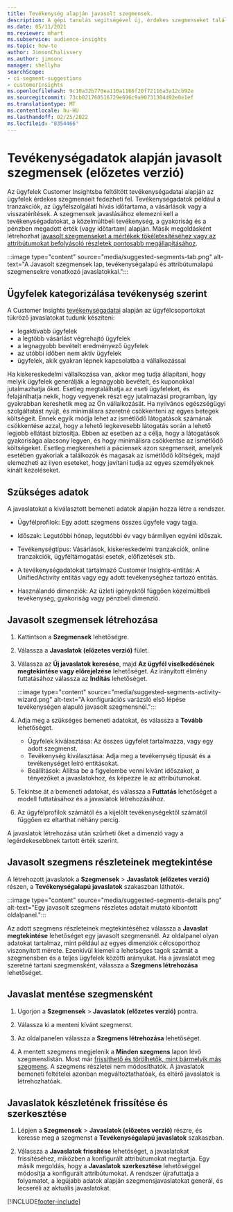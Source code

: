 ```yaml
---
title: Tevékenység alapján javasolt szegmensek.
description: A gépi tanulás segítségével új, érdekes szegmenseket találhat az ügyféltevékenység alapján.
ms.date: 05/11/2021
ms.reviewer: mhart
ms.subservice: audience-insights
ms.topic: how-to
author: JimsonChalissery
ms.author: jimsonc
manager: shellyha
searchScope:
- ci-segment-suggestions
- customerInsights
ms.openlocfilehash: 9c10a32b770ea110a1166f20f72116a3a12cb92e
ms.sourcegitcommit: 73cb021760516729e696c9a90731304d92e0e1ef
ms.translationtype: MT
ms.contentlocale: hu-HU
ms.lasthandoff: 02/25/2022
ms.locfileid: "8354466"
---
```

# <a name="suggested-segments-based-on-activity-data-preview"></a>Tevékenységadatok alapján javasolt szegmensek (előzetes verzió)

Az ügyfelek Customer Insightsba feltöltött tevékenységadatai alapján az ügyfelek érdekes szegmenseit fedezheti fel. Tevékenységadatok például a tranzakciók, az ügyfélszolgálati hívás időtartama, a vásárlások vagy a visszatérítések. A szegmensek javaslásához elemezni kell a tevékenységadatokat, a közelmúltbeli tevékenység, a gyakoriság és a pénzben megadott érték (vagy időtartam) alapján. Másik megoldásként létrehozhat [javasolt szegmenseket a mértékek tökéletesítéséhez vagy az attribútumokat befolyásoló részletek pontosabb megállapításához](suggested-segments.md).

:::image type="content" source="media/suggested-segments-tab.png" alt-text="A Javasolt szegmensek lap, tevékenységalapú és attribútumalapú szegmensekre vonatkozó javaslatokkal.":::

## <a name="categorize-customers-by-activity"></a>Ügyfelek kategorizálása tevékenység szerint

A Customer Insights [tevékenységadatai](activities.md) alapján az ügyfélcsoportokat tükröző javaslatokat tudunk készíteni:

- legaktívabb ügyfelek 
- a legtöbb vásárlást végrehajtó ügyfelek 
- a legnagyobb bevételt eredményező ügyfelek 
- az utóbbi időben nem aktív ügyfelek 
- ügyfelek, akik gyakran lépnek kapcsolatba a vállalkozással  

Ha kiskereskedelmi vállalkozása van, akkor meg tudja állapítani, hogy melyik ügyfelek generálják a legnagyobb bevételt, és kuponokkal jutalmazhatja őket. Esetleg megtalálhatja az eseti ügyfeleket, és felajánlhatja nekik, hogy vegyenek részt egy jutalmazási programban, így gyakrabban kereshetik meg az Ön vállalkozását.
Ha nyilvános egészségügyi szolgáltatást nyújt, és minimálisra szeretné csökkenteni az egyes betegek költségeit. Ennek egyik módja lehet az ismétlődő látogatások számának csökkentése azzal, hogy a lehető legkevesebb látogatás során a lehető legjobb ellátást biztosítja. Ebben az esetben az a célja, hogy a látogatások gyakorisága alacsony legyen, és hogy minimálisra csökkentse az ismétlődő költségeket. Esetleg megkeresheti a páciensek azon szegmenseit, amelyek esetében gyakoriak a találkozók és magasak az ismétlődő költségek, majd elemezheti az ilyen eseteket, hogy javítani tudja az egyes személyeknek kínált kezeléseket. 

## <a name="required-data"></a>Szükséges adatok

A javaslatokat a kiválasztott bemeneti adatok alapján hozza létre a rendszer. 

- Ügyfélprofilok: Egy adott szegmens összes ügyfele vagy tagja. 

- Időszak: Legutóbbi hónap, legutóbbi év vagy bármilyen egyéni időszak.

- Tevékenységtípus: Vásárlások, kiskereskedelmi tranzakciók, online tranzakciók, ügyféltámogatási esetek, előfizetések stb.  

- A tevékenységadatokat tartalmazó Customer Insights-entitás: A UnifiedActivity entitás vagy egy adott tevékenységhez tartozó entitás. 

- Használandó dimenziók: Az üzleti igényektől függően közelmúltbeli tevékenység, gyakoriság vagy pénzbeli dimenzió.

## <a name="generate-suggested-segments"></a>Javasolt szegmensek létrehozása

1. Kattintson a **Szegmensek** lehetőségre.

1. Válassza a **Javaslatok (előzetes verzió)** fület.

1. Válassza az **Új javaslatok keresése**, majd **Az ügyfél viselkedésének megtekintése vagy előrejelzése** lehetőséget. Az irányított élmény futtatásához válassza az **Indítás** lehetőséget.

   :::image type="content" source="media/suggested-segments-activity-wizard.png" alt-text="A konfigurációs varázsló első lépése tevékenységen alapuló javasolt szegmensnél.":::

1. Adja meg a szükséges bemeneti adatokat, és válassza a **Tovább** lehetőséget.

   - Ügyfelek kiválasztása: Az összes ügyfelet tartalmazza, vagy egy adott szegmenst.
   - Tevékenység kiválasztása: Adja meg a tevékenység típusát és a tevékenységet leíró entitásokat.
   - Beállítások: Állítsa be a figyelembe venni kívánt időszakot, a tényezőket a javaslatokhoz, és képezze le az attribútumokat.

1. Tekintse át a bemeneti adatokat, és válassza a **Futtatás** lehetőséget a modell futtatásához és a javaslatok létrehozásához.

1. Az ügyfélprofilok számától és a kijelölt tevékenységektől számától függően ez eltarthat néhány percig. 

A javaslatok létrehozása után szűrheti őket a dimenzió vagy a legérdekesebbnek tartott érték szerint. 

## <a name="view-details-of-a-suggested-segment"></a>Javasolt szegmens részleteinek megtekintése

A létrehozott javaslatok a **Szegmensek** > **Javaslatok (előzetes verzió)** részen, a **Tevékenységalapú javaslatok** szakaszban láthatók.

:::image type="content" source="media/suggested-segments-details.png" alt-text="Egy javasolt szegmens részletes adatait mutató kibontott oldalpanel.":::

Az adott szegmens részleteinek megtekintéséhez válassza a **Javaslat megtekintése** lehetőséget egy javasolt szegmensnél. Az oldalpanel olyan adatokat tartalmaz, mint például az egyes dimenziók célcsoporthoz viszonyított mérete. Ezenkívül kiemeli a lehetséges tagok számát a szegmensben és a teljes ügyfelek közötti arányukat. Ha a javaslatot meg szeretné tartani szegmensként, válassza a **Szegmens létrehozása** lehetőséget.    

## <a name="save-a-suggestion-as-a-segment"></a>Javaslat mentése szegmensként

1. Ugorjon a **Szegmensek** > **Javaslatok (előzetes verzió)** pontra.

1. Válassza ki a menteni kívánt szegmenst. 

1. Az oldalpanelen válassza a **Szegmens létrehozása** lehetőséget. 

1. A mentett szegmens megjelenik a **Minden szegmens** lapon lévő szegmenslistán. Most már [frissíthető és törölhetők, mint bármelyik más szegmens](segments.md). A szegmens részletei nem módosíthatók. A javaslatok bemeneti feltételei azonban megváltoztathatóak, és eltérő javaslatok is létrehozhatóak.

## <a name="refresh-or-edit-a-set-of-suggestions"></a>Javaslatok készletének frissítése és szerkesztése

1. Lépjen a **Szegmensek** > **Javaslatok (előzetes verzió)** részre, és keresse meg a szegmenst a **Tevékenységalapú javaslatok** szakaszban.

1. Válassza a **Javaslatok frissítése** lehetőséget, a javaslatokat frissítéséhez, miközben a konfigurált attribútumokat megtartja. Egy másik megoldás, hogy a **Javaslatok szerkesztése** lehetőséggel módosítja a konfigurált attribútumokat. A rendszer újrafuttatja a folyamatot, a legújabb adatok alapján szegmensjavaslatokat generál, és lecseréli az aktuális javaslatokat.

[!INCLUDE[footer-include](../includes/footer-banner.md)]
